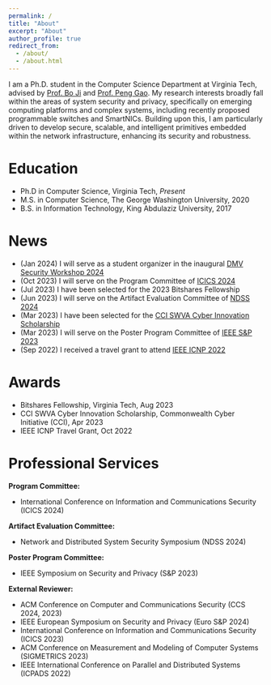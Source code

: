 ```yaml
---
permalink: /
title: "About"
excerpt: "About"
author_profile: true
redirect_from: 
  - /about/
  - /about.html
---
```

I am a Ph.D. student in the Computer Science Department at Virginia Tech, advised by [Prof. Bo Ji](https://people.cs.vt.edu/boji/) and [Prof.  Peng Gao](https://people.cs.vt.edu/penggao/). My research interests broadly fall within the areas of system security and privacy, specifically on emerging computing platforms and complex systems, including recently proposed programmable switches and SmartNICs. Building upon this, I am particularly driven to develop secure, scalable, and intelligent primitives embedded within the network infrastructure, enhancing its security and robustness.

Education
=====
* Ph.D in Computer Science, Virginia Tech, *Present*
* M.S. in Computer Science, The George Washington University, 2020
* B.S. in Information Technology, King Abdulaziz University, 2017

News
======
* (Jan 2024) I will serve as a student organizer in the inaugural [DMV Security Workshop 2024](https://dmv-sec-workshop.github.io/)
* (Oct 2023) I will serve on the Program Committee of [ICICS 2024](http://icics2024.aegean.gr/technical-program-committee/)
* (Jul 2023) I have been selected for the 2023 Bitshares Fellowship
* (Jun 2023) I will serve on the Artifact Evaluation Committee of [NDSS 2024](https://secartifacts.github.io/ndss2024/)
* (Mar 2023) I have been selected for the [CCI SWVA Cyber Innovation Scholarship](https://cyberinitiative-swva.org/)
* (Mar 2023) I will serve on the Poster Program Committee of [IEEE S&P 2023](https://www.ieee-security.org/TC/SP2023/cfposters.html)
* (Sep 2022) I received a travel grant to attend [IEEE ICNP 2022](https://icnp22.cs.ucr.edu/)

Awards
======
* Bitshares Fellowship, Virginia Tech, Aug 2023
* CCI SWVA Cyber Innovation Scholarship, Commonwealth Cyber Initiative (CCI), Apr 2023
* IEEE ICNP Travel Grant, Oct 2022

Professional Services
======
**Program Committee:** 
* International Conference on Information and Communications Security (ICICS 2024)

**Artifact Evaluation Committee:**
* Network and Distributed System Security Symposium (NDSS 2024)

**Poster Program Committee:** 
* IEEE Symposium on Security and Privacy (S&P 2023)

**External Reviewer:** 
* ACM Conference on Computer and Communications Security (CCS 2024, 2023)
* IEEE European Symposium on Security and Privacy (Euro S&P 2024)
* International Conference on Information and Communications Security (ICICS 2023)
* ACM Conference on Measurement and Modeling of Computer Systems (SIGMETRICS 2023)
* IEEE International Conference on Parallel and Distributed Systems (ICPADS 2022)
